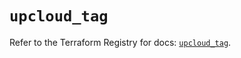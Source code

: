 # `upcloud_tag`

Refer to the Terraform Registry for docs: [`upcloud_tag`](https://registry.terraform.io/providers/upcloudltd/upcloud/5.11.0/docs/resources/tag).
